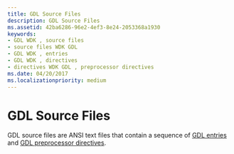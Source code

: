```yaml
---
title: GDL Source Files
description: GDL Source Files
ms.assetid: 42ba6286-96e2-4ef3-8e24-2053368a1930
keywords:
- GDL WDK , source files
- source files WDK GDL
- GDL WDK , entries
- GDL WDK , directives
- directives WDK GDL , preprocessor directives
ms.date: 04/20/2017
ms.localizationpriority: medium
---
```


# GDL Source Files


GDL source files are ANSI text files that contain a sequence of [GDL entries](gdl-source-file-structure.md) and [GDL preprocessor directives](gdl-source-file-preprocessor-directives.md).

 

 




